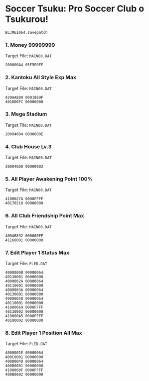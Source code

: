 #  Soccer Tsuku: Pro Soccer Club o Tsukurou! 

`BLJM61064.savepatch`

### 1. Money 99999999

Target File: `MAIN00.DAT`

```
200000A4 05F5E0FF
```

### 2. Kantoku All Style Exp Max

Target File: `MAIN00.DAT`

```
420AA880 0001869F
401000FC 00000000
```

### 3. Mega Stadium

Target File: `MAIN00.DAT`

```
200046D4 0000000E
```

### 4. Club House Lv.3

Target File: `MAIN00.DAT`

```
200046D8 00000002
```

### 5. All Player Awakening Point 100%

Target File: `MAIN00.DAT`

```
4100027A 0000FFFF
40170218 00000000
```

### 6. All Club Friendship Point Max

Target File: `MAIN00.DAT`

```
400AB892 000000FF
41160001 00000000
```

### 7. Edit Player 1 Status Max

Target File: `PLED.DAT`

```
4000000B 00000064
40130001 00000000
4000002A 00000064
40110001 00000000
4000003A 00000064
40130001 00000000
40000058 00000064
40110001 00000000
41000069 0000FFFF
40130002 00000000
410000A5 0000FFFF
40100002 00000000
```

### 8. Edit Player 1 Position All Max

Target File: `PLED.DAT`

```
4000001E 00000064
400C0001 00000000
4000004D 00000064
400B0001 00000000
4100008F 0000FFFF
400B0002 00000000
```

